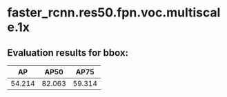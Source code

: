 # faster_rcnn.res50.fpn.voc.multiscale.1x  

## Evaluation results for bbox:  

|   AP   |  AP50  |  AP75  |  
|:------:|:------:|:------:|  
| 54.214 | 82.063 | 59.314 |
